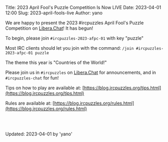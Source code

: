 Title: 2023 April Fool's Puzzle Competition Is Now LIVE
Date: 2023-04-01 12:00
Slug: 2023-april-fools-live
Author: yano

We are happy to present the 2023 #ircpuzzles April Fool's Puzzle Competition on [Libera.Chat](https://libera.chat/)! It has begun!

To begin, please join `#ircpuzzles-2023-afpc-01` with key "puzzle"

Most IRC clients should let you join with the command: `/join #ircpuzzles-2023-afpc-01 puzzle`

The theme this year is "Countries of the World!"

Please join us in `#ircpuzzles` on [Libera.Chat](https://libera.chat/) for announcements, and in `#ircpuzzles-chat` for fun!

Tips on how to play are available at: [https://blog.ircpuzzles.org/tips.html](https://blog.ircpuzzles.org/tips.html)

Rules are available at: [https://blog.ircpuzzles.org/rules.html](https://blog.ircpuzzles.org/rules.html)

<br /><br />

Updated: 2023-04-01 by 'yano'
